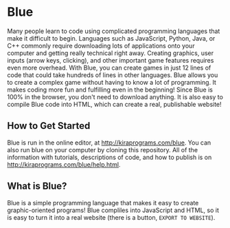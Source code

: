 # Blue
Many people learn to code using complicated programming languages that make it difficult to begin. Languages such as JavaScript, Python, Java, or C++ commonly require downloading lots of applications onto your computer and getting really technical right away. Creating graphics, user inputs (arrow keys, clicking), and other important game features requires even more overhead. With Blue, you can create games in just 12 lines of code that could take hundreds of lines in other languages. Blue allows you to create a complex game without having to know a lot of programming. It makes coding more fun and fulfilling even in the beginning! Since Blue is 100% in the browser, you don't need to download anything. It is also easy to compile Blue code into HTML, which can create a real, publishable website!

## How to Get Started
Blue is run in the online editor, at http://kiraprograms.com/blue. You can also run blue on your computer by cloning this repository. All of the information with tutorials, descriptions of code, and how to publish is on http://kiraprograms.com/blue/help.html.

## What is Blue?
Blue is a simple programming language that makes it easy to create graphic-oriented programs! Blue compliles into JavaScript and HTML, so it is easy to turn it into a real website (there is a button, `EXPORT TO WEBSITE`).
